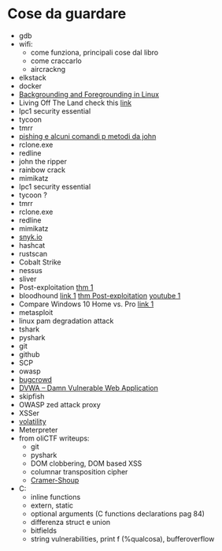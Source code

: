 # Cose da guardare
- gdb
- wifi:
  - come funziona, principali cose dal libro
  - come craccarlo
  - aircrackng
- elkstack
- docker
- [Backgrounding and Foregrounding in Linux](#backgrounding-and-foregrounding-in-linux)
- Living Off The Land check this [link](https://lolbas-project.github.io/)
- lpc1 security essential
- tycoon
- tmrr
- [pishing e alcuni comandi p metodi da john](#phising)
- rclone.exe
- redline
- john the ripper
- rainbow crack
- mimikatz
- lpc1 security essential
- tycoon ?
- tmrr
- rclone.exe
- redline
- mimikatz
- [snyk.io](https://snyk.io/)
- hashcat
- rustscan
- Cobalt Strike
- nessus
- sliver
- Post-exploitation [thm 1](https://tryhackme.com/room/postexploit)
- bloodhound [link 1](https://www.pentestpartners.com/security-blog/bloodhound-walkthrough-a-tool-for-many-tradecrafts/)  [thm Post-exploitation](https://tryhackme.com/room/postexploit) [youtube 1](https://youtu.be/sGO4F23Xik4)
- Compare Windows 10 Home vs. Pro [link 1](https://www.microsoft.com/en-us/windows/compare-windows-10-home-vs-pro)
- metasploit
- linux pam degradation attack
- tshark
- pyshark
- git
- github
- SCP
- owasp
- [bugcrowd](#bug-bounty)
- [DVWA – Damn Vulnerable Web Application](https://www.homelab.it/index.php/2015/12/24/dvwa-damn-vulnerable-web-application/)
- skipfish
- OWASP zed attack proxy
- XSSer
- [volatility](https://github.com/volatilityfoundation/volatility)
- Meterpreter
- from oliCTF writeups:
  - git
  - pyshark
  - DOM clobbering, DOM based XSS
  - columnar transposition cipher
  - [Cramer-Shoup](https://en.wikipedia.org/wiki/Cramer%E2%80%93Shoup_cryptosystem)
- C:
  - inline functions
  - extern, static
  - optional arguments (C functions declarations pag 84)
  - differenza struct e union
  - bitfields
  - string vulnerabilities, print f (%qualcosa), bufferoverflow
